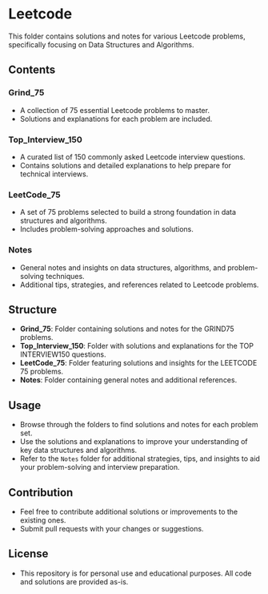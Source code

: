 # Leetcode

This folder contains solutions and notes for various Leetcode problems, specifically focusing on Data Structures and Algorithms. 

## Contents

### Grind_75
- A collection of 75 essential Leetcode problems to master.
- Solutions and explanations for each problem are included.

### Top_Interview_150
- A curated list of 150 commonly asked Leetcode interview questions.
- Contains solutions and detailed explanations to help prepare for technical interviews.

### LeetCode_75
- A set of 75 problems selected to build a strong foundation in data structures and algorithms.
- Includes problem-solving approaches and solutions.

### Notes
- General notes and insights on data structures, algorithms, and problem-solving techniques.
- Additional tips, strategies, and references related to Leetcode problems.

## Structure
- **Grind_75**: Folder containing solutions and notes for the GRIND75 problems.
- **Top_Interview_150**: Folder with solutions and explanations for the TOP INTERVIEW150 questions.
- **LeetCode_75**: Folder featuring solutions and insights for the LEETCODE 75 problems.
- **Notes**: Folder containing general notes and additional references.

## Usage
- Browse through the folders to find solutions and notes for each problem set.
- Use the solutions and explanations to improve your understanding of key data structures and algorithms.
- Refer to the `Notes` folder for additional strategies, tips, and insights to aid your problem-solving and interview preparation.

## Contribution
- Feel free to contribute additional solutions or improvements to the existing ones.
- Submit pull requests with your changes or suggestions.

## License
- This repository is for personal use and educational purposes. All code and solutions are provided as-is.


